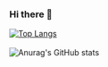 ### Hi there 👋

<!--
**ming0o/ming0o** is a ✨ _special_ ✨ repository because its `README.md` (this file) appears on your GitHub profile.

Here are some ideas to get you started:

- 🔭 I’m currently working on ...
- 🌱 I’m currently learning ...
- 👯 I’m looking to collaborate on ...
- 🤔 I’m looking for help with ...
- 💬 Ask me about ...
- 📫 How to reach me: ...
- 😄 Pronouns: ...
- ⚡ Fun fact: ...
-->
[![Top Langs](https://github-readme-stats.vercel.app/api/top-langs/?username=ming0o&layout=compact)](https://github.com/ming0o/github-readme-stats)
<br>
<br>
![Anurag's GitHub stats](https://github-readme-stats.vercel.app/api?username=ming0o&show_icons=true&theme=midnight-purple)
